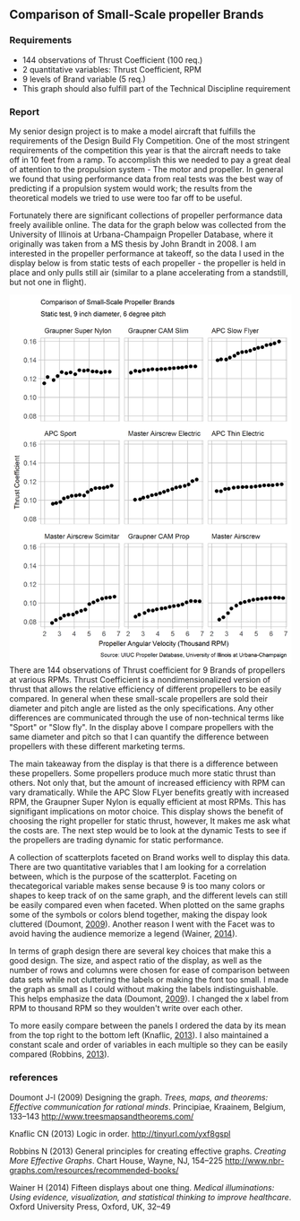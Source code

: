 
Comparison of Small-Scale propeller Brands
------------------------------------------

### Requirements

-   144 observations of Thrust Coefficient (100 req.)
-   2 quantitative variables: Thrust Coefficient, RPM
-   9 levels of Brand variable (5 req.)
-   This graph should also fulfill part of the Technical Discipline requirement

### Report

My senior design project is to make a model aircraft that fulfills the requirements of the Design Build Fly Competition. One of the most stringent requirements of the competition this year is that the aircraft needs to take off in 10 feet from a ramp. To accomplish this we needed to pay a great deal of attention to the propulsion system - The motor and propeller. In general we found that using performance data from real tests was the best way of predicting if a propulsion system would work; the results from the theoretical models we tried to use were too far off to be useful.

Fortunately there are significant collections of propeller performance data freely availible online. The data for the graph below was collected from the University of Illinois at Urbana-Champaign Propeller Database, where it originally was taken from a MS thesis by John Brandt in 2008. I am interested in the propeller performance at takeoff, so the data I used in the display below is from static tests of each propeller - the propeller is held in place and only pulls still air (similar to a plane accelerating from a standstill, but not one in flight).

<img src="../figures/d3_Propeller.png" width="1839" /> There are 144 observations of Thrust coefficient for 9 Brands of propellers at various RPMs. Thrust Coefficient is a nondimensionalized version of thrust that allows the relative efficiency of different propellers to be easily compared. In general when these small-scale propellers are sold their diameter and pitch angle are listed as the only specifications. Any other differences are communicated through the use of non-technical terms like "Sport" or "Slow fly". In the display above I compare propellers with the same diameter and pitch so that I can quantify the difference between propellers with these different marketing terms.

The main takeaway from the display is that there is a difference between these propellers. Some propellers produce much more static thrust than others. Not only that, but the amount of increased efficiency with RPM can vary dramatically. While the APC Slow FLyer benefits greatly with increased RPM, the Graupner Super Nylon is equally efficient at most RPMs. This has signifigant implications on motor choice. This display shows the benefit of choosing the right propeller for static thrust, however, It makes me ask what the costs are. The next step would be to look at the dynamic Tests to see if the propellers are trading dynamic for static performance.

A collection of scatterplots faceted on Brand works well to display this data. There are two quantitative variables that I am looking for a correlation between, which is the purpose of the scatterplot. Faceting on thecategorical variable makes sense because 9 is too many colors or shapes to keep track of on the same graph, and the different levels can still be easily compared even when faceted. When plotted on the same graphs some of the symbols or colors blend together, making the dispay look cluttered (Doumont, [2009](#ref-Doumont:2009)). Another reason I went with the Facet was to avoid having the audience memorize a legend (Wainer, [2014](#ref-Wainer:2014)).

In terms of graph design there are several key choices that make this a good design. The size, and aspect ratio of the display, as well as the number of rows and columns were chosen for ease of comparison between data sets while not cluttering the labels or making the font too small. I made the graph as small as I could without making the labels indistinguishable. This helps emphasize the data (Doumont, [2009](#ref-Doumont:2009)). I changed the x label from RPM to thousand RPM so they woulden't write over each other.

To more easily compare between the panels I ordered the data by its mean from the top right to the bottom left (Knaflic, [2013](#ref-Knaflic:2013-09)). I also maintained a constant scale and order of variables in each multiple so they can be easily compared (Robbins, [2013](#ref-Robbins:2013a)).

### references

Doumont J-l (2009) Designing the graph. *Trees, maps, and theorems: Effective communication for rational minds*. Principiae, Kraainem, Belgium, 133–143 <http://www.treesmapsandtheorems.com/>

Knaflic CN (2013) Logic in order. <http://tinyurl.com/yxf8gspl>

Robbins N (2013) General principles for creating effective graphs. *Creating More Effective Graphs*. Chart House, Wayne, NJ, 154–225 <http://www.nbr-graphs.com/resources/recommended-books/>

Wainer H (2014) Fifteen displays about one thing. *Medical illuminations: Using evidence, visualization, and statistical thinking to improve healthcare*. Oxford University Press, Oxford, UK, 32–49
